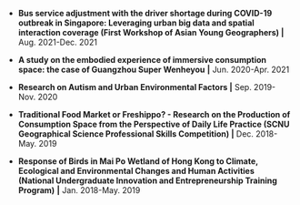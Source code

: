 *   **Bus service adjustment with the driver shortage during COVID-19 outbreak in Singapore: Leveraging urban big data and spatial interaction coverage (First Workshop of Asian Young Geographers) |** Aug. 2021-Dec. 2021





*   **A study on the embodied experience of immersive consumption space: the case of Guangzhou Super Wenheyou** **|** Jun. 2020-Apr. 2021



*   **Research on Autism and Urban Environmental Factors |** Sep. 2019- Nov. 2020



*   **Traditional Food Market or Freshippo? - Research on the Production of Consumption Space from the Perspective of Daily Life Practice (SCNU Geographical Science Professional Skills Competition) |** Dec. 2018-May. 2019



*   **Response of Birds in Mai Po Wetland of Hong Kong to Climate, Ecological and Environmental Changes and Human Activities (National Undergraduate Innovation and Entrepreneurship Training Program)** **|** Jan. 2018-May. 2019



